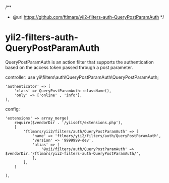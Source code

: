 /**
* @url https://github.com/ftlmars/yii2-filters-auth-QueryPostParamAuth 
*/

# yii2-filters-auth-QueryPostParamAuth
QueryPostParamAuth is an action filter that supports the authentication based on the access token passed through a post parameter.

controller:
	use yii\filters\auth\QueryPostParamAuth\QueryPostParamAuth;
	
	'authenticator' => [
        'class' => QueryPostParamAuth::className(),
        'only' => ['online' , 'info'],
    ],



config: 

    'extensions' => array_merge(
        require($vendorDir . '/yiisoft/extensions.php'),
        [
            'ftlmars/yii2/filters/auth/QueryPostParamAuth' => [
                'name' => 'ftlmars/yii2/filters/auth/QueryPostParamAuth',
                'version' => '9999999-dev',
                'alias' => [
                    '@yii/filters/auth/QueryPostParamAuth' => $vendorDir.'/ftlmars/yii2-filters-auth-QueryPostParamAuth/',
                ],
            ],
        ]

    ),
